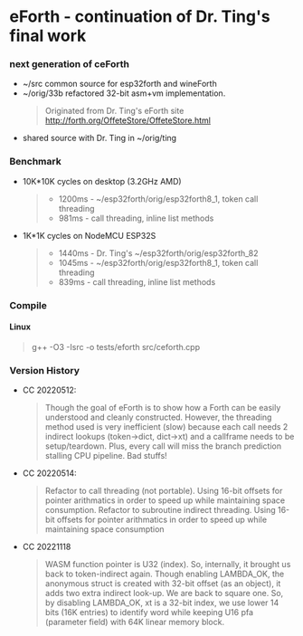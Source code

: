 # eForth - continuation of Dr. Ting's final work

### next generation of ceForth
* ~/src common source for esp32forth and wineForth
* ~/orig/33b refactored 32-bit asm+vm implementation.
  > Originated from Dr. Ting's eForth site http://forth.org/OffeteStore/OffeteStore.html
* shared source with Dr. Ting in ~/orig/ting

### Benchmark
* 10K*10K cycles on desktop (3.2GHz AMD)
   > + 1200ms - ~/esp32forth/orig/esp32forth8_1, token call threading
   > +  981ms - call threading, inline list methods

* 1K*1K cycles on NodeMCU ESP32S
   > + 1440ms - Dr. Ting's ~/esp32forth/orig/esp32forth_82
   > + 1045ms - ~/esp32forth/orig/esp32forth8_1, token call threading
   > +  839ms - call threading, inline list methods

### Compile
#### Linux
> g++ -O3 -Isrc -o tests/eforth src/ceforth.cpp

### Version History
* CC 20220512:
  >  Though the goal of eForth is to show how a Forth can be easily understood and cleanly constructed. However, the threading method used is very inefficient (slow) because each call needs 2 indirect lookups (token->dict, dict->xt) and a callframe needs to be setup/teardown. Plus, every call will miss the branch prediction stalling CPU pipeline. Bad stuffs!
* CC 20220514:
  > Refactor to call threading (not portable). Using 16-bit offsets for pointer arithmatics in order to speed up while maintaining space consumption. Refactor to subroutine indirect threading. Using 16-bit offsets for pointer arithmatics in order to speed up while maintaining space consumption
* CC 20221118
  > WASM function pointer is U32 (index). So, internally, it brought us back to token-indirect again. Though enabling LAMBDA_OK, the anonymous struct is created with 32-bit offset (as an object), it adds two extra indirect look-up. We are back to square one. So, by disabling LAMBDA_OK, xt is a 32-bit index, we use lower 14 bits (16K entries) to identify word while keeping U16 pfa (parameter field) with 64K linear memory block.

